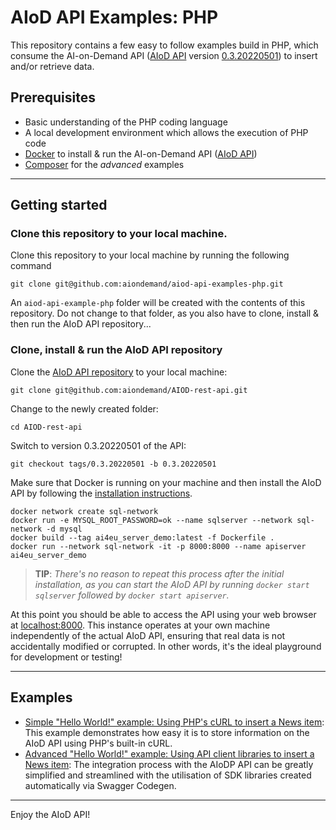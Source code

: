 # AIoD API Examples: PHP

This repository contains a few easy to follow examples build in PHP, which consume the AI-on-Demand API ([AIoD API](https://github.com/aiondemand/AIOD-rest-api) version [0.3.20220501](https://github.com/aiondemand/AIOD-rest-api/releases/tag/0.3.20220501)) to insert and/or retrieve data. 

## Prerequisites

- Basic understanding of the PHP coding language
- A local development environment which allows the execution of PHP code
- [Docker](https://www.docker.com/) to install & run the AI-on-Demand API ([AIoD API](https://github.com/aiondemand/AIOD-rest-api))
- [Composer](https://getcomposer.org/) for the *advanced* examples

---

## Getting started

### Clone this repository to your local machine.

Clone this repository to your local machine by running the following command

```shell
git clone git@github.com:aiondemand/aiod-api-examples-php.git
```
An `aiod-api-example-php` folder will be created with the contents of this repository. Do not change to that folder, as you also have to clone, install & then run the AIoD API repository...

### Clone, install & run the AIoD API repository

Clone the [AIoD API repository](https://github.com/aiondemand/AIOD-rest-api) to your local machine:
```shell
git clone git@github.com:aiondemand/AIOD-rest-api.git
```

Change to the newly created folder:
```shell
cd AIOD-rest-api
```

Switch to version 0.3.20220501 of the API:
```shell
git checkout tags/0.3.20220501 -b 0.3.20220501
```

Make sure that Docker is running on your machine and then install the AIoD API by following the [installation instructions](https://github.com/aiondemand/AIOD-rest-api/blob/0.3.20220501/README.md#installation).
```shell
docker network create sql-network
docker run -e MYSQL_ROOT_PASSWORD=ok --name sqlserver --network sql-network -d mysql
docker build --tag ai4eu_server_demo:latest -f Dockerfile .
docker run --network sql-network -it -p 8000:8000 --name apiserver ai4eu_server_demo
```

>**TIP**: *There's no reason to repeat this process after the initial installation, as you can start the AIoD API by running `docker start sqlserver` followed by `docker start apiserver`.*

At this point you should be able to access the API using your web browser at [localhost:8000](http://localhost:8000). This instance operates at your own machine independently of the actual AIoD API, ensuring that real data is not accidentally modified or corrupted. In other words, it's the ideal playground for development or testing!

---

## Examples

- [Simple "Hello World!" example: Using PHP's cURL to insert a News item](./examples/simple/README.md): This example demonstrates how easy it is to store information on the AIoD API using PHP's built-in cURL.
- [Advanced "Hello World!" example: Using API client libraries to insert a News item](./examples/advanced/README.md): The integration process with the AIoDP API can be greatly simplified and streamlined with the utilisation of SDK libraries created automatically via Swagger Codegen.

---

Enjoy the AIoD API!
